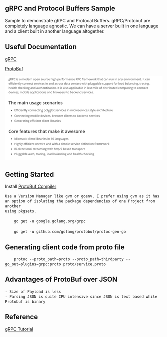 ## gRPC and Protocol Buffers Sample

Sample to demonstrate gRPC and Protocal Buffers. gRPC/Protobuf are completely language agnostic. We can have a server built in one language and 
a client built in another language altogether.

## Useful Documentation

[gRPC](https://grpc.io)

[ProtoBuf](https://developers.google.com/protocol-buffers)


![gRPC](images/gRPC.png)


## Getting Started

Install [ProtoBuf Compiler](https://github.com/protocolbuffers/protobuf/releases)

    Use a Version Manager like gvm or goenv. I prefer using gvm as it has an option of isolating the package dependencies of one Project from another
    using pkgsets. 

        go get -u google.golang.org/grpc

        go get -u github.com/golang/protobuf/protoc-gen-go

 ## Generating client code from proto file

        protoc --proto_path=proto --proto_path=thirdparty --go_out=plugins=grpc:proto proto/service.proto

## Advantages of ProtoBuf over JSON 

    - Size of Payload is less
    - Parsing JSON is quite CPU intensive since JSON is text based while Protobuf is binary

## Reference

[gRPC Tutorial](https://www.youtube.com/watch?v=Y92WWaZJl24)